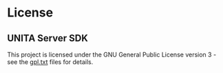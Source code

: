 # License
## UNITA Server SDK
This project is licensed under the GNU General Public License version 3 - see the [gpl.txt](gpl.txt) files for details.
